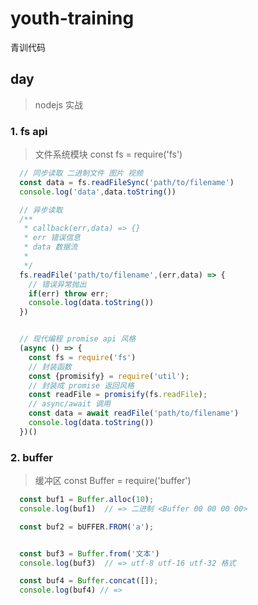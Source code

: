 # youth-training
青训代码

## day 
> nodejs 实战

### 1. fs api
> 文件系统模块
> const fs = require('fs')
```js
  // 同步读取 二进制文件 图片 视频  
  const data = fs.readFileSync('path/to/filename')
  console.log('data',data.toString())

  // 异步读取
  /**
   * callback(err,data) => {}
   * err 错误信息
   * data 数据流
   * 
   */
  fs.readFile('path/to/filename',(err,data) => {
    // 错误异常抛出
    if(err) throw err;
    console.log(data.toString())
  })


  // 现代编程 promise api 风格
  (async () => {
    const fs = require('fs')
    // 封装函数
    const {promisify} = require('util');
    // 封装成 promise 返回风格
    const readFile = promisify(fs.readFile);
    // async/await 调用
    const data = await readFile('path/to/filename')
    console.log(data.toString())
  })()
```

### 2. buffer 
> 缓冲区
> const Buffer = require('buffer')
```js
  const buf1 = Buffer.alloc(10);
  console.log(buf1)  // => 二进制 <Buffer 00 00 00 00>

  const buf2 = bUFFER.FROM('a');


  const buf3 = Buffer.from('文本')
  console.log(buf3)  // => utf-8 utf-16 utf-32 格式

  const buf4 = Buffer.concat([]);
  console.log(buf4) // => 


```

